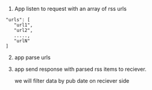 1. App listen to request with an array of rss urls

```
"urls": [
   "url1",
   "url2",
   .....,
   "urlN"
]
```

2. app parse urls
3. app send response with parsed rss items to reciever.

   we will filter data by pub date on reciever side
